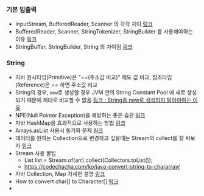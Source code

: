 ### 기본 입출력
- InputStream, BufferedReader, Scanner 의 각각 차이 [링크](https://makemethink.tistory.com/170)
- BufferedReader, Scanner, StringTokenizer, StringBuilder 를 사용해야하는 이유 [링크](https://rlakuku-program.tistory.com/33)
- StringBuffer, StringBuilder, String 의 차이점 [링크](https://cjh5414.github.io/why-StringBuffer-and-StringBuilder-are-better-than-String/)

### String
- 자바 원시타입(Primitive)은 "==(주소값 비교)" 해도 값 비교, 참조타입(Reference)은 == 하면 주소값 비교
- String의 경우, `new`로 생성할 경우 JVM 안의 String Constant Pool 에 새로 생성되기 때문에 제대로 비교할 수 없음 [링크 : String을 new로 생성하지 말아야하는 이유](https://starkying.tistory.com/entry/what-is-java-string-pool)
- NPE(Null Pointer Exception)을 예방하는 좋은 습관 [링크](https://w00ks.tistory.com/entry/NullPointerException%EC%9D%84-%EC%98%88%EB%B0%A9%ED%95%98%EB%8A%94-%EB%B0%A9%EB%B2%95)
- 자바 HashMap을 효과적으로 사용하는 방법 [링크](http://tech.javacafe.io/2018/12/03/HashMap/)
- Arrays.asList 사용시 동기화 문제 [링크](https://hianna.tistory.com/551)
- 데이터를 원하는 Collection으로 변경하고 싶을때는 Stream의 collect를 잘 써보자 [링크](https://hianna.tistory.com/551)
- Stream 사용 꿀팁
  - List<String> list = Stream.of(arr).collect(Collectors.toList());
  - https://codechacha.com/ko/java-convert-string-to-chararray/
- 자바 Collection, Map 자세한 설명 [링크](https://withwani.tistory.com/150)
- How to convert char[] to Character[] [링크](https://dirask.com/posts/Java-convert-char-array-to-Character-array-BDn80j)
- 